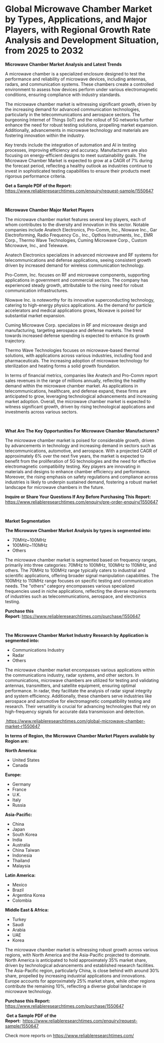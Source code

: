 <p><h1>Global Microwave Chamber Market by Types, Applications, and Major Players, with Regional Growth Rate Analysis and Development Situation, from 2025 to 2032</h1></p><p><strong>Microwave Chamber Market Analysis and Latest Trends</strong></p>
<p><p>A microwave chamber is a specialized enclosure designed to test the performance and reliability of microwave devices, including antennas, radars, and communication systems. These chambers create a controlled environment to assess how devices perform under various electromagnetic conditions, ensuring compliance with industry standards. </p><p>The microwave chamber market is witnessing significant growth, driven by the increasing demand for advanced communication technologies, particularly in the telecommunications and aerospace sectors. The burgeoning Internet of Things (IoT) and the rollout of 5G networks further enhance the need for robust testing solutions, propelling market expansion. Additionally, advancements in microwave technology and materials are fostering innovation within the industry. </p><p>Key trends include the integration of automation and AI in testing processes, improving efficiency and accuracy. Manufacturers are also focusing on energy-efficient designs to meet sustainability goals. The Microwave Chamber Market is expected to grow at a CAGR of 7% during the forecast period, reflecting a healthy outlook as industries continue to invest in sophisticated testing capabilities to ensure their products meet rigorous performance criteria.</p></p>
<p><strong>Get a Sample PDF of the Report:&nbsp;</strong> <a href="https://www.reliableresearchtimes.com/enquiry/request-sample/1550647?utm_campaign=2135&utm_medium=2&utm_source=Github&utm_content=ia&utm_term=16022025&utm_id=microwave-chamber">https://www.reliableresearchtimes.com/enquiry/request-sample/1550647</a></p>
<p>&nbsp;</p>
<p><strong>Microwave Chamber Major Market Players</strong></p>
<p><p>The microwave chamber market features several key players, each of whom contributes to the diversity and innovation in this sector. Notable companies include Anatech Electronics, Pro-Comm, Inc., Niowave Inc., Gar Electroforming, Radio Frequency Co., Inc., Opthos Instruments, Inc., EMR Corp., Thermo Wave Technologies, Cuming Microwave Corp., Custom Microwave, Inc., and Telewave.</p><p>Anatech Electronics specializes in advanced microwave and RF systems for telecommunications and defense applications, seeing consistent growth driven by increased demand for wireless communication technology.</p><p>Pro-Comm, Inc. focuses on RF and microwave components, supporting applications in government and commercial sectors. The company has experienced steady growth, attributable to the rising need for robust communication infrastructures.</p><p>Niowave Inc. is noteworthy for its innovative superconducting technology, catering to high-energy physics applications. As the demand for particle accelerators and medical applications grows, Niowave is poised for substantial market expansion.</p><p>Cuming Microwave Corp. specializes in RF and microwave design and manufacturing, targeting aerospace and defense markets. The trend towards increased defense spending is expected to enhance its growth trajectory.</p><p>Thermo Wave Technologies focuses on microwave-based thermal solutions, with applications across various industries, including food and pharmaceuticals. The increasing adoption of microwave technology for sterilization and heating forms a solid growth foundation.</p><p>In terms of financial metrics, companies like Anatech and Pro-Comm report sales revenues in the range of millions annually, reflecting the healthy demand within the microwave chamber market. As applications in telecommunications, healthcare, and defense expand, these firms are anticipated to grow, leveraging technological advancements and increasing market adoption. Overall, the microwave chamber market is expected to witness significant growth, driven by rising technological applications and investments across various sectors.</p></p>
<p>&nbsp;</p>
<p><strong>What Are The Key Opportunities For Microwave Chamber Manufacturers?</strong></p>
<p><p>The microwave chamber market is poised for considerable growth, driven by advancements in technology and increasing demand in sectors such as telecommunications, automotive, and aerospace. With a projected CAGR of approximately 6% over the next five years, the market is expected to benefit from the proliferation of 5G technologies and the need for effective electromagnetic compatibility testing. Key players are innovating in materials and designs to enhance chamber efficiency and performance. Moreover, the rising emphasis on safety regulations and compliance across industries is likely to underpin sustained demand, fostering a robust market landscape for microwave chambers in the future.</p></p>
<p><strong>Inquire or Share Your Questions If Any Before Purchasing This Report:</strong> <a href="https://www.reliableresearchtimes.com/enquiry/pre-order-enquiry/1550647?utm_campaign=2135&utm_medium=2&utm_source=Github&utm_content=ia&utm_term=16022025&utm_id=microwave-chamber">https://www.reliableresearchtimes.com/enquiry/pre-order-enquiry/1550647</a></p>
<p>&nbsp;</p>
<p><strong>Market Segmentation</strong></p>
<p><strong>The Microwave Chamber Market Analysis by types is segmented into:</strong></p>
<p><ul><li>70MHz~100MHz</li><li>100MHz~110MHz</li><li>Others</li></ul></p>
<p><p>The microwave chamber market is segmented based on frequency ranges, primarily into three categories: 70MHz to 100MHz, 100MHz to 110MHz, and others. The 70MHz to 100MHz range typically caters to industrial and scientific applications, offering broader signal manipulation capabilities. The 100MHz to 110MHz range focuses on specific testing and communication needs. The "others" category encompasses various specialized frequencies used in niche applications, reflecting the diverse requirements of industries such as telecommunications, aerospace, and electronics testing.</p></p>
<p><strong>Purchase this Report:&nbsp;</strong><a href="https://www.reliableresearchtimes.com/purchase/1550647?utm_campaign=2135&utm_medium=2&utm_source=Github&utm_content=ia&utm_term=16022025&utm_id=microwave-chamber">https://www.reliableresearchtimes.com/purchase/1550647</a></p>
<p>&nbsp;</p>
<p><strong>The Microwave Chamber Market Industry Research by Application is segmented into:</strong></p>
<p><ul><li>Communications Industry</li><li>Radar</li><li>Others</li></ul></p>
<p><p>The microwave chamber market encompasses various applications within the communications industry, radar systems, and other sectors. In communications, microwave chambers are utilized for testing and validating antennas, transmitters, and satellite equipment, ensuring optimal performance. In radar, they facilitate the analysis of radar signal integrity and system efficiency. Additionally, these chambers serve industries like aerospace and automotive for electromagnetic compatibility testing and research. Their versatility is crucial for advancing technologies that rely on high-frequency signals for accurate data transmission and detection.</p></p>
<p><a href="https://www.reliableresearchtimes.com/global-microwave-chamber-market-r1550647?utm_campaign=2135&utm_medium=2&utm_source=Github&utm_content=ia&utm_term=16022025&utm_id=microwave-chamber">&nbsp;https://www.reliableresearchtimes.com/global-microwave-chamber-market-r1550647</a></p>
<p><strong>In terms of Region, the Microwave Chamber Market Players available by Region are:</strong></p>
<p>
    <p> <strong> North America: </strong>
        <ul>
            <li>United States</li>
            <li>Canada</li>
        </ul>
        </p> 
    <p> <strong> Europe: </strong>
        <ul>
            <li>Germany</li>
            <li>France</li>
            <li>U.K.</li>
            <li>Italy</li>
            <li>Russia</li>
        </ul>
        </p> 
    <p> <strong> Asia-Pacific: </strong>
        <ul>
            <li>China</li>
            <li>Japan</li>
            <li>South Korea</li>
            <li>India</li>
            <li>Australia</li>
            <li>China Taiwan</li>
            <li>Indonesia</li>
            <li>Thailand</li>
            <li>Malaysia</li>
        </ul>
        </p> 
    <p> <strong> Latin America: </strong>
        <ul>
            <li>Mexico</li>
            <li>Brazil</li>
            <li>Argentina Korea</li>
            <li>Colombia</li>
        </ul>
        </p> 
    <p> <strong> Middle East & Africa: </strong>
        <ul>
            <li>Turkey</li>
            <li>Saudi</li>
            <li>Arabia</li>
            <li>UAE</li>
            <li>Korea</li>
        </ul>
    </p>
    </p>
<p><p>The microwave chamber market is witnessing robust growth across various regions, with North America and the Asia-Pacific projected to dominate. North America is anticipated to hold approximately 35% market share, driven by technological advancements and established research facilities. The Asia-Pacific region, particularly China, is close behind with around 30% share, propelled by increasing industrial applications and innovations. Europe accounts for approximately 25% market share, while other regions contribute the remaining 10%, reflecting a diverse global landscape in microwave technology.</p></p>
<p><strong>Purchase this Report: </strong><a href="https://www.reliableresearchtimes.com/purchase/1550647?utm_campaign=2135&utm_medium=2&utm_source=Github&utm_content=ia&utm_term=16022025&utm_id=microwave-chamber">https://www.reliableresearchtimes.com/purchase/1550647</a></p>
<p>&nbsp;<strong>Get a Sample PDF of the Report:&nbsp;&nbsp;</strong><a href="https://www.reliableresearchtimes.com/enquiry/request-sample/1550647?utm_campaign=2135&utm_medium=2&utm_source=Github&utm_content=ia&utm_term=16022025&utm_id=microwave-chamber">https://www.reliableresearchtimes.com/enquiry/request-sample/1550647</a></p>
<p><strong></strong></p>
<p>Check more reports on <a href="https://www.reliableresearchtimes.com/?utm_campaign=2135&utm_medium=2&utm_source=Github&utm_content=ia&utm_term=16022025&utm_id=microwave-chamber">https://www.reliableresearchtimes.com/</a></p>